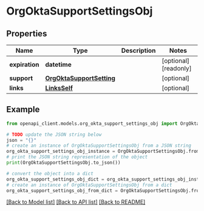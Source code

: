 # OrgOktaSupportSettingsObj


## Properties

Name | Type | Description | Notes
------------ | ------------- | ------------- | -------------
**expiration** | **datetime** |  | [optional] [readonly] 
**support** | [**OrgOktaSupportSetting**](OrgOktaSupportSetting.md) |  | [optional] 
**links** | [**LinksSelf**](LinksSelf.md) |  | [optional] 

## Example

```python
from openapi_client.models.org_okta_support_settings_obj import OrgOktaSupportSettingsObj

# TODO update the JSON string below
json = "{}"
# create an instance of OrgOktaSupportSettingsObj from a JSON string
org_okta_support_settings_obj_instance = OrgOktaSupportSettingsObj.from_json(json)
# print the JSON string representation of the object
print(OrgOktaSupportSettingsObj.to_json())

# convert the object into a dict
org_okta_support_settings_obj_dict = org_okta_support_settings_obj_instance.to_dict()
# create an instance of OrgOktaSupportSettingsObj from a dict
org_okta_support_settings_obj_from_dict = OrgOktaSupportSettingsObj.from_dict(org_okta_support_settings_obj_dict)
```
[[Back to Model list]](../README.md#documentation-for-models) [[Back to API list]](../README.md#documentation-for-api-endpoints) [[Back to README]](../README.md)


